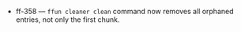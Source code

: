 
- ff-358 — `ffun cleaner clean` command now removes all orphaned entries, not only the first chunk.
